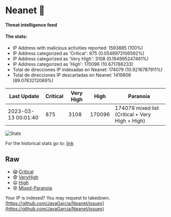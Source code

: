 # Neanet :hocho:
#### Threat intelligence feed
#### The stats:

- IP Address with malicious activities reported: 1593885 (100%)
- IP Address categorized as 'Critical':  875 (0.0548973106592%)
- IP Address categorized as 'Very High':  3108 (0.194995247461%)
- IP Address categorized as 'High':  170096 (10.671786233)
- Total de direcciones IP indexadas en Neanet:  174079 (10.9216787911%)
- Total de direcciones IP descartadas en Neanet:  1419806 (89.0783212089%)

| Last Update | Critical | Very High | High | Paranoia |
| --- | --- | --- | --- | --- |
| 2023-03-13 00:01:40 | 875 | 3108 | 170096 | 174079 mixed list (Critical + Very High + High)|

![Stats](https://docs.google.com/spreadsheets/d/e/2PACX-1vSnaNMIXVabIpDJjufMlzH7poXnshF3mgd8Is1g9ytUEzVsP5my4Trn8f-xkoLLQ38xpL3HtmUexLo6/pubchart?oid=501124687&format=image)

For the historical stats go to: [link](/stats.csv)
## Raw
- :scream: [Critical](https://raw.githubusercontent.com/JavaGarcia/Neanet/master/blacklists/neanet_critical.txt)
- :fearful: [VeryHigh](https://raw.githubusercontent.com/JavaGarcia/Neanet/master/blacklists/neanet_veryHigh.txtt)
- :frowning: [High](https://raw.githubusercontent.com/JavaGarcia/Neanet/master/blacklists/neanet_high.txt)
- :dizzy_face: [Mixed-Paranoia](https://raw.githubusercontent.com/JavaGarcia/Neanet/master/blacklists/neanet_all.txt)


Your IP is indexed? You may request to takedown. [https://github.com/JavaGarcia/Neanet/issues](https://github.com/JavaGarcia/Neanet/issues)



























































































































































































































































































































































































































































































































































































































































































































































































































































































































































































































































































































































































































































































































































































































































































































































































































































































































































































































































































































































































































































































































































































































































































































































































































































































































































































































































































































































































































































































































































































































































































































































































































































































































































































































































































































































































































































































































































































































































































































































































































































































































































































































































































































































































































































































































































































































































































































































































































































































































































































































































































































































































































































































































































































































































































































































































































































































































































































































































































































































































































































































































































































































































































































































































































































































































































































































































































































































































































































































































































































































































































































































































































































































































































































































































































































































































































































































































































































































































































































































































































































































































































































































































































































































































































































































































































































































































































































































































































































































































































































































































































































































































































































































































































































































































































































































































































































































































































































































































































































































































































